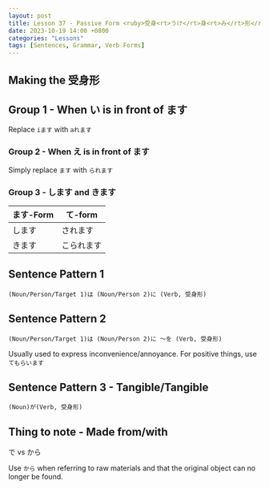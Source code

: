 ```yaml
--- 
layout: post 
title: Lesson 37 - Passive Form <ruby>受身<rt>うけ</rt>身<rt>み</rt>形</ruby>
date: 2023-10-19 14:00 +0800 
categories: "Lessons"
tags: [Sentences, Grammar, Verb Forms]
---
```


## Making the 受身形

## Group 1 - When い is in front of ます
Replace `iます` with `aれます`

### Group 2 - When え is in front of ます
Simply replace `ます` with `られます`

### Group 3 - します and きます

| ます-Form | て-form |
| -- | -- |
| します  | されます |
| きます | こられます |

## Sentence Pattern 1
```
(Noun/Person/Target 1)は (Noun/Person 2)に (Verb, 受身形)
```

## Sentence Pattern 2
```
(Noun/Person/Target 1)は (Noun/Person 2)に ～を (Verb, 受身形)
```
Usually used to express inconvenience/annoyance. For positive things, use `てもらいます`

## Sentence Pattern 3 - Tangible/Tangible
```
(Noun)が(Verb, 受身形)
```

## Thing to note - Made from/with
で vs から

Use `から` when referring to raw materials and that the original object can no longer be found.

